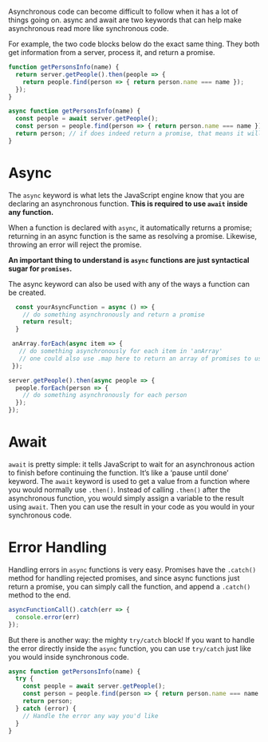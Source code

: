 Asynchronous code can become difficult to follow when it has a lot of things going on. async and await are two keywords that can help make asynchronous read more like synchronous code.

For example, the two code blocks below do the exact same thing. They both get information from a server, process it, and return a promise.
```js
function getPersonsInfo(name) {
  return server.getPeople().then(people => {
    return people.find(person => { return person.name === name });
  });
}
```
```js
async function getPersonsInfo(name) {
  const people = await server.getPeople();
  const person = people.find(person => { return person.name === name });
  return person; // if does indeed return a promise, that means it will return a resolved promise with the 'person' object found.
}
```

# Async

The `async` keyword is what lets the JavaScript engine know that you are declaring an asynchronous function. __This is required to use `await` inside any function.__ 

When a function is declared with `async`, it automatically returns a promise; returning in an async function is the same as resolving a promise. Likewise, throwing an error will reject the promise.

__An important thing to understand is `async` functions are just syntactical sugar for `promises`.__

The async keyword can also be used with any of the ways a function can be created.
```js
  const yourAsyncFunction = async () => {
    // do something asynchronously and return a promise
    return result;
  }
```
```js
 anArray.forEach(async item => {
   // do something asynchronously for each item in 'anArray'
   // one could also use .map here to return an array of promises to use with 'Promise.all()'
 });
```
```js
server.getPeople().then(async people => {
  people.forEach(person => {
    // do something asynchronously for each person
  });
});
```

# Await

`await` is pretty simple: it tells JavaScript to wait for an asynchronous action to finish before continuing the function. It’s like a ‘pause until done’ keyword. The `await` keyword is used to get a value from a function where you would normally use `.then()`. Instead of calling `.then()` after the asynchronous function, you would simply assign a variable to the result using `await`. Then you can use the result in your code as you would in your synchronous code.

# Error Handling

Handling errors in `async` functions is very easy. Promises have the `.catch()` method for handling rejected promises, and since async functions just return a promise, you can simply call the function, and append a `.catch()` method to the end.
```js
asyncFunctionCall().catch(err => {
  console.error(err)
});
```
But there is another way: the mighty `try/catch` block! If you want to handle the error directly inside the `async` function, you can use `try/catch` just like you would inside synchronous code.
```js
async function getPersonsInfo(name) {
  try {
    const people = await server.getPeople();
    const person = people.find(person => { return person.name === name });
    return person;
  } catch (error) {
    // Handle the error any way you'd like
  }
}
```